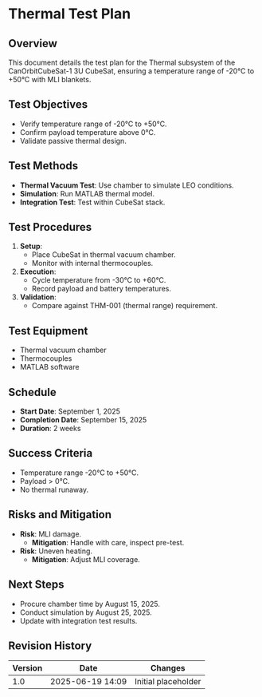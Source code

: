 # Thermal Test Plan
## Overview
This document details the test plan for the Thermal subsystem of the CanOrbitCubeSat-1 3U CubeSat, ensuring a temperature range of -20°C to +50°C with MLI blankets.

## Test Objectives
- Verify temperature range of -20°C to +50°C.
- Confirm payload temperature above 0°C.
- Validate passive thermal design.

## Test Methods
- **Thermal Vacuum Test**: Use chamber to simulate LEO conditions.
- **Simulation**: Run MATLAB thermal model.
- **Integration Test**: Test within CubeSat stack.

## Test Procedures
1. **Setup**:
   - Place CubeSat in thermal vacuum chamber.
   - Monitor with internal thermocouples.
2. **Execution**:
   - Cycle temperature from -30°C to +60°C.
   - Record payload and battery temperatures.
3. **Validation**:
   - Compare against THM-001 (thermal range) requirement.

## Test Equipment
- Thermal vacuum chamber
- Thermocouples
- MATLAB software

## Schedule
- **Start Date**: September 1, 2025
- **Completion Date**: September 15, 2025
- **Duration**: 2 weeks

## Success Criteria
- Temperature range -20°C to +50°C.
- Payload > 0°C.
- No thermal runaway.

## Risks and Mitigation
- **Risk**: MLI damage.
  - **Mitigation**: Handle with care, inspect pre-test.
- **Risk**: Uneven heating.
  - **Mitigation**: Adjust MLI coverage.

## Next Steps
- Procure chamber time by August 15, 2025.
- Conduct simulation by August 25, 2025.
- Update with integration test results.

## Revision History
| Version | Date             | Changes             |
|---------|------------------|---------------------|
| 1.0     | 2025-06-19 14:09 | Initial placeholder |# Thermal Test Plan\n## Overview\nThis document details the test plan for the Thermal subsystem.\n## Next Steps\n- To be developed during testing phase.
